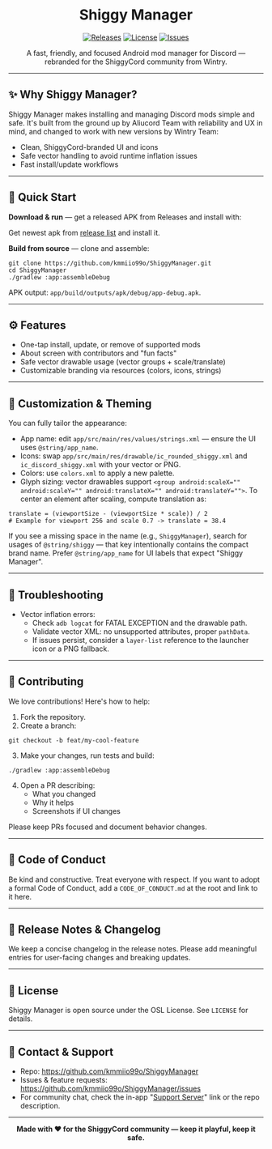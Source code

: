 <h1 align="center">Shiggy Manager</h1>

<p align="center">
  <a href="https://github.com/kmmiio99o/ShiggyManager/releases"><img alt="Releases" src="https://img.shields.io/github/v/release/kmmiio99o/ShiggyManager?style=flat-square"></a>
  <a href="https://github.com/kmmiio99o/ShiggyManager/blob/main/LICENSE"><img alt="License" src="https://img.shields.io/badge/license-MIT-blue?style=flat-square"></a>
  <a href="https://github.com/kmmiio99o/ShiggyManager/issues"><img alt="Issues" src="https://img.shields.io/github/issues/kmmiio99o/ShiggyManager?style=flat-square"></a>
</p>

<p align="center">
  A fast, friendly, and focused Android mod manager for Discord — rebranded for the ShiggyCord community from Wintry.
</p>

---

## ✨ Why Shiggy Manager?

Shiggy Manager makes installing and managing Discord mods simple and safe. It's built from the ground up by Aliucord Team with reliability and UX in mind, and changed to work with new versions by Wintry Team:
- Clean, ShiggyCord-branded UI and icons
- Safe vector handling to avoid runtime inflation issues
- Fast install/update workflows

---

## 🚀 Quick Start

<p><strong>Download & run</strong> — get a released APK from Releases and install with:</p>

Get newest apk from [release list](https://github.com/kmmiio99o/ShiggyManager/releases/) and install it.

<p><strong>Build from source</strong> — clone and assemble:</p>

```ShiggyManager/README.md#L411-418
git clone https://github.com/kmmiio99o/ShiggyManager.git
cd ShiggyManager
./gradlew :app:assembleDebug
```

APK output: `app/build/outputs/apk/debug/app-debug.apk`.

---

## ⚙️ Features

- One-tap install, update, or remove of supported mods
- About screen with contributors and "fun facts"
- Safe vector drawable usage (vector groups + scale/translate)
- Customizable branding via resources (colors, icons, strings)

---

## 🎨 Customization & Theming

You can fully tailor the appearance:

- App name: edit `app/src/main/res/values/strings.xml` — ensure the UI uses `@string/app_name`.
- Icons: swap `app/src/main/res/drawable/ic_rounded_shiggy.xml` and `ic_discord_shiggy.xml` with your vector or PNG.
- Colors: use `colors.xml` to apply a new palette.
- Glyph sizing: vector drawables support `<group android:scaleX="" android:scaleY="" android:translateX="" android:translateY="">`. To center an element after scaling, compute translation as:

```ShiggyManager/README.md#L419-426
translate = (viewportSize - (viewportSize * scale)) / 2
# Example for viewport 256 and scale 0.7 -> translate = 38.4
```

If you see a missing space in the name (e.g., `ShiggyManager`), search for usages of `@string/shiggy` — that key intentionally contains the compact brand name. Prefer `@string/app_name` for UI labels that expect "Shiggy Manager".

---

## 🧩 Troubleshooting

- Vector inflation errors:
  - Check `adb logcat` for FATAL EXCEPTION and the drawable path.
  - Validate vector XML: no unsupported attributes, proper `pathData`.
  - If issues persist, consider a `layer-list` reference to the launcher icon or a PNG fallback.

---

## 🤝 Contributing

We love contributions! Here's how to help:

1. Fork the repository.
2. Create a branch:
```ShiggyManager/README.md#L427-430
git checkout -b feat/my-cool-feature
```
3. Make your changes, run tests and build:
```ShiggyManager/README.md#L431-434
./gradlew :app:assembleDebug
```
4. Open a PR describing:
   - What you changed
   - Why it helps
   - Screenshots if UI changes

Please keep PRs focused and document behavior changes.

---

## 🙌 Code of Conduct

Be kind and constructive. Treat everyone with respect. If you want to adopt a formal Code of Conduct, add a `CODE_OF_CONDUCT.md` at the root and link to it here.

---

## 📝 Release Notes & Changelog

We keep a concise changelog in the release notes. Please add meaningful entries for user-facing changes and breaking updates.

---

## 🧾 License

Shiggy Manager is open source under the OSL License. See `LICENSE` for details.

---

## 💬 Contact & Support

- Repo: https://github.com/kmmiio99o/ShiggyManager
- Issues & feature requests: https://github.com/kmmiio99o/ShiggyManager/issues
- For community chat, check the in-app "[Support Server](https://discord.gg/nQykFF9Ud6)" link or the repo description.

---

<p align="center">
  <strong>Made with ❤️ for the ShiggyCord community — keep it playful, keep it safe.</strong>
</p>
